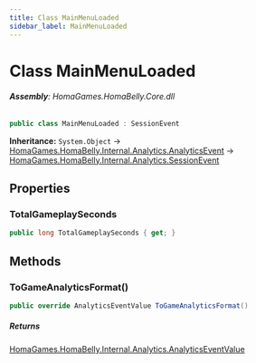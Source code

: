 ```yaml
---
title: Class MainMenuLoaded
sidebar_label: MainMenuLoaded
---
```

# Class MainMenuLoaded


###### **Assembly**: HomaGames.HomaBelly.Core.dll

```csharp title="Declaration"
public class MainMenuLoaded : SessionEvent
```
**Inheritance:** `System.Object` -> [HomaGames.HomaBelly.Internal.Analytics.AnalyticsEvent](../HomaGames.HomaBelly.Internal.Analytics/AnalyticsEvent) -> [HomaGames.HomaBelly.Internal.Analytics.SessionEvent](../HomaGames.HomaBelly.Internal.Analytics/SessionEvent)

## Properties
### TotalGameplaySeconds


```csharp title="Declaration"
public long TotalGameplaySeconds { get; }
```
## Methods
### ToGameAnalyticsFormat()


```csharp title="Declaration"
public override AnalyticsEventValue ToGameAnalyticsFormat()
```

##### Returns

[HomaGames.HomaBelly.Internal.Analytics.AnalyticsEventValue](../HomaGames.HomaBelly.Internal.Analytics/AnalyticsEventValue)
